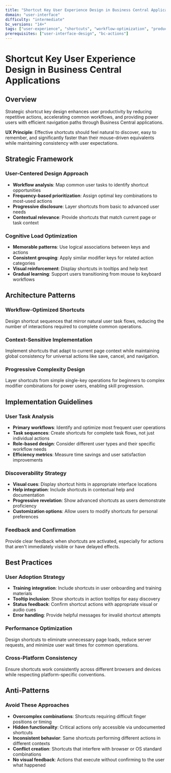 ```yaml
---
title: "Shortcut Key User Experience Design in Business Central Applications"
domain: "user-interface"
difficulty: "intermediate"
bc_versions: "14+"
tags: ["user-experience", "shortcuts", "workflow-optimization", "productivity", "interface-design"]
prerequisites: ["user-interface-design", "bc-actions"]
---
```


# Shortcut Key User Experience Design in Business Central Applications

## Overview

Strategic shortcut key design enhances user productivity by reducing repetitive actions, accelerating common workflows, and providing power users with efficient navigation paths through Business Central applications.

**UX Principle**: Effective shortcuts should feel natural to discover, easy to remember, and significantly faster than their mouse-driven equivalents while maintaining consistency with user expectations.

## Strategic Framework

### User-Centered Design Approach
- **Workflow analysis**: Map common user tasks to identify shortcut opportunities
- **Frequency-based prioritization**: Assign optimal key combinations to most-used actions
- **Progressive disclosure**: Layer shortcuts from basic to advanced user needs
- **Contextual relevance**: Provide shortcuts that match current page or task context

### Cognitive Load Optimization
- **Memorable patterns**: Use logical associations between keys and actions
- **Consistent grouping**: Apply similar modifier keys for related action categories
- **Visual reinforcement**: Display shortcuts in tooltips and help text
- **Gradual learning**: Support users transitioning from mouse to keyboard workflows

## Architecture Patterns

### Workflow-Optimized Shortcuts
Design shortcut sequences that mirror natural user task flows, reducing the number of interactions required to complete common operations.

### Context-Sensitive Implementation
Implement shortcuts that adapt to current page context while maintaining global consistency for universal actions like save, cancel, and navigation.

### Progressive Complexity Design
Layer shortcuts from simple single-key operations for beginners to complex modifier combinations for power users, enabling skill progression.

## Implementation Guidelines

### User Task Analysis
- **Primary workflows**: Identify and optimize most frequent user operations
- **Task sequences**: Create shortcuts for complete task flows, not just individual actions
- **Role-based design**: Consider different user types and their specific workflow needs
- **Efficiency metrics**: Measure time savings and user satisfaction improvements

### Discoverability Strategy
- **Visual cues**: Display shortcut hints in appropriate interface locations
- **Help integration**: Include shortcuts in contextual help and documentation
- **Progressive revelation**: Show advanced shortcuts as users demonstrate proficiency
- **Customization options**: Allow users to modify shortcuts for personal preferences

### Feedback and Confirmation
Provide clear feedback when shortcuts are activated, especially for actions that aren't immediately visible or have delayed effects.

## Best Practices

### User Adoption Strategy
- **Training integration**: Include shortcuts in user onboarding and training materials
- **Tooltip inclusion**: Show shortcuts in action tooltips for easy discovery
- **Status feedback**: Confirm shortcut actions with appropriate visual or audio cues
- **Error handling**: Provide helpful messages for invalid shortcut attempts

### Performance Optimization
Design shortcuts to eliminate unnecessary page loads, reduce server requests, and minimize user wait times for common operations.

### Cross-Platform Consistency
Ensure shortcuts work consistently across different browsers and devices while respecting platform-specific conventions.

## Anti-Patterns

### Avoid These Approaches
- **Overcomplex combinations**: Shortcuts requiring difficult finger positions or timing
- **Hidden functionality**: Critical actions only accessible via undocumented shortcuts
- **Inconsistent behavior**: Same shortcuts performing different actions in different contexts
- **Conflict creation**: Shortcuts that interfere with browser or OS standard combinations
- **No visual feedback**: Actions that execute without confirming to the user what happened

